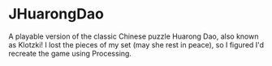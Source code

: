 # JHuarongDao

A playable version of the classic Chinese puzzle Huarong Dao, also known as Klotzki! I lost the pieces of my set (may she rest in peace), so I figured I'd recreate the game using Processing.
